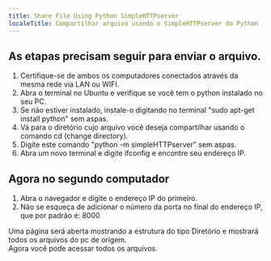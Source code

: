```yaml
---
title: Share File Using Python SimpleHTTPserver
localeTitle: Compartilhar arquivo usando o SimpleHTTPserver do Python
---
```

## As etapas precisam seguir para enviar o arquivo.

1.  Certifique-se de ambos os computadores conectados através da mesma rede via LAN ou WIFI.
2.  Abra o terminal no Ubuntu e verifique se você tem o python instalado no seu PC.
3.  Se não estiver instalado, instale-o digitando no terminal "sudo apt-get install python" sem aspas.
4.  Vá para o diretório cujo arquivo você deseja compartilhar usando o comando cd (change directory).
5.  Digite este comando "python -m simpleHTTPserver" sem aspas.
6.  Abra um novo terminal e digite ifconfig e encontre seu endereço IP.

## Agora no segundo computador

1.  Abra o navegador e digite o endereço IP do primeiro.
2.  Não se esqueça de adicionar o número da porta no final do endereço IP, que por padrão é: 8000

Uma página será aberta mostrando a estrutura do tipo Diretório e mostrará todos os arquivos do pc de origem.  
Agora você pode acessar todos os arquivos.